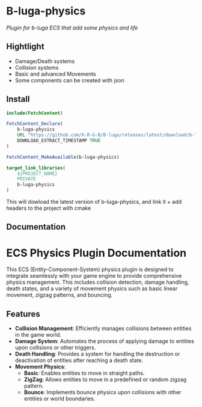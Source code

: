 # B-luga-physics

*Plugin for b-luga ECS that add some physics and life*

## Hightlight

- Damage/Death systems
- Collision systems
- Basic and advanced Movements
- Some components can be created with json

## Install

```cmake
include(FetchContent)

FetchContent_Declare(
    b-luga-physics
    URL "https://github.com/X-R-G-B/B-luga/releases/latest/download/b-luga-physics.tar"
    DOWNLOAD_EXTRACT_TIMESTAMP TRUE
)

FetchContent_MakeAvailable(b-luga-physics)

target_link_libraries(
    ${PROJECT_NAME}
    PRIVATE
    b-luga-physics
)
```

This will dowload the latest version of b-luga-physics, and link it + add headers to the project with cmake

## Documentation

# ECS Physics Plugin Documentation

This ECS (Entity-Component-System) physics plugin is designed to integrate seamlessly with your game engine to provide comprehensive physics management. This includes collision detection, damage handling, death states, and a variety of movement physics such as basic linear movement, zigzag patterns, and bouncing.

## Features

- **Collision Management**: Efficiently manages collisions between entities in the game world.
- **Damage System**: Automates the process of applying damage to entities upon collisions or other triggers.
- **Death Handling**: Provides a system for handling the destruction or deactivation of entities after reaching a death state.
- **Movement Physics**:
    - **Basic**: Enables entities to move in straight paths.
    - **ZigZag**: Allows entities to move in a predefined or random zigzag pattern.
    - **Bounce**: Implements bounce physics upon collisions with other entities or world boundaries.
